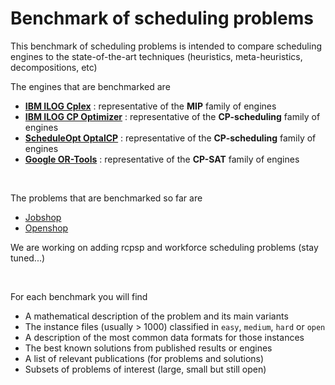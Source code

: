 # Benchmark of scheduling problems

This benchmark of scheduling problems is intended to compare scheduling engines to the state-of-the-art techniques (heuristics, meta-heuristics, decompositions, etc)

The engines that are benchmarked are
- [**IBM ILOG Cplex**](https://www.ibm.com/products/ilog-cplex-optimization-studio/cplex-optimizer) : representative of the **MIP** family of engines
- [**IBM ILOG CP Optimizer**](https://www.ibm.com/products/ilog-cplex-optimization-studio/cplex-cp-optimizer) : representative of the **CP-scheduling** family of engines
- [**ScheduleOpt OptalCP**](https://optalcp.com) : representative of the **CP-scheduling** family of engines
- [**Google OR-Tools**](https://developers.google.com/optimization) : representative of the **CP-SAT** family of engines

<br/>

The problems that are benchmarked so far are
- [Jobshop](https://github.com/ScheduleOpt/benchmarks/tree/main/instances/manufacturing/jobshop-and-variants)
- [Openshop](https://github.com/ScheduleOpt/benchmarks/tree/main/instances/manufacturing/open-shop)

We are working on adding rcpsp and workforce scheduling problems (stay tuned...)

<br/>

For each benchmark you will find
- A mathematical description of the problem and its main variants
- The instance files (usually > 1000) classified in `easy`, `medium`, `hard` or `open`
- A description of the most common data formats for those instances
- The best known solutions from published results or engines 
- A list of relevant publications (for problems and solutions)
- Subsets of problems of interest (large, small but still open)



